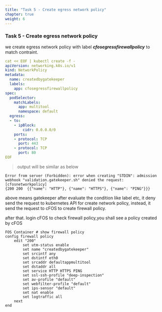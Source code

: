 ```yaml
---
title: "Task 5 - Create egress network policy"
chapter: true
weight: 6
---
```


### Task 5 - Create egress network policy

we create egress network policy with label ***cfosegressfirewallpolicy*** to match contraint. 

``` yaml
cat << EOF | kubectl create -f -
apiVersion: networking.k8s.io/v1
kind: NetworkPolicy
metadata:
  name: createdbygatekeeper
  labels:
    app: cfosegressfirewallpolicy
spec:
  podSelector:
    matchLabels:
      app: multitool
      namespace: default
  egress:
  - to:
    - ipBlock:
        cidr: 0.0.0.0/0
    ports:
    - protocol: TCP
      port: 443
    - protocol: TCP
      port: 80
EOF
```

> output will be similar as below

```
Error from server (Forbidden): error when creating "STDIN": admission webhook "validation.gatekeeper.sh" denied the request: [cfosnetworkpolicy]
{200 200  {{"name": "HTTP"}, {"name": "HTTPS"}, {"name": "PING"}}}
```

above means gatekeeper after evaluate the condition like label etc, it deny send the request to kubernetes API for create network policy, instead, it send the request to cFOS to create firewall policy. 

after that. login cFOS to check firewall policy,you shall see a policy created by cFOS

```
FOS Container # show firewall policy
config firewall policy
    edit "200"
        set utm-status enable
        set name "createdbygatekeeper"
        set srcintf any
        set dstintf eth0
        set srcaddr defaultappmultitool
        set dstaddr all
        set service HTTP HTTPS PING
        set ssl-ssh-profile "deep-inspection"
        set av-profile "default"
        set webfilter-profile "default"
        set ips-sensor "default"
        set nat enable
        set logtraffic all
    next
end
```